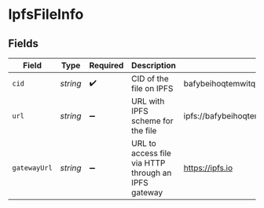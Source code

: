 # IpfsFileInfo


## Fields

| Field                                                              | Type                                                               | Required                                                           | Description                                                        | Example                                                            |
| ------------------------------------------------------------------ | ------------------------------------------------------------------ | ------------------------------------------------------------------ | ------------------------------------------------------------------ | ------------------------------------------------------------------ |
| `cid`                                                              | *string*                                                           | :heavy_check_mark:                                                 | CID of the file on IPFS                                            | bafybeihoqtemwitqajy6d654tmghqqvxmzgblddj2egst6yilplr5num6u        |
| `url`                                                              | *string*                                                           | :heavy_minus_sign:                                                 | URL with IPFS scheme for the file                                  | ipfs://bafybeihoqtemwitqajy6d654tmghqqvxmzgblddj2egst6yilplr5num6u |
| `gatewayUrl`                                                       | *string*                                                           | :heavy_minus_sign:                                                 | URL to access file via HTTP through an IPFS gateway                | https://ipfs.io                                                    |